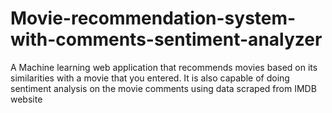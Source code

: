 # Movie-recommendation-system-with-comments-sentiment-analyzer
 A Machine learning web application that recommends movies based on its similarities with a movie that you entered. It is also capable of doing sentiment analysis on the movie comments using data scraped from IMDB website
